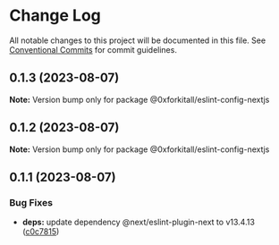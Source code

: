 # Change Log

All notable changes to this project will be documented in this file.
See [Conventional Commits](https://conventionalcommits.org) for commit guidelines.

## 0.1.3 (2023-08-07)

**Note:** Version bump only for package @0xforkitall/eslint-config-nextjs





## 0.1.2 (2023-08-07)

**Note:** Version bump only for package @0xforkitall/eslint-config-nextjs





## 0.1.1 (2023-08-07)


### Bug Fixes

* **deps:** update dependency @next/eslint-plugin-next to v13.4.13 ([c0c7815](https://github.com/0xforkitall/dev-config/commit/c0c7815e3d1583276278cdbff672e771ecd95278))

